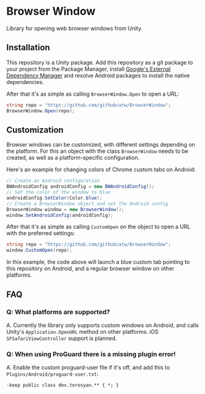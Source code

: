 # Browser Window
Library for opening web browser windows from Unity.

## Installation
This repository is a Unity package. Add this repository as a git package to your project from the Package Manager, install [Google's External Dependency Manager](https://github.com/googlesamples/unity-jar-resolver) and resolve Android packages to install the native dependencies.

After that it's as simple as calling `BrowserWindow.Open` to open a URL:
```c#
string repo = "https://github.com/githubcatw/BrowserWindow";
BrowserWindow.Open(repo);
```

## Customization
Browser windows can be customized, with different settings depending on the platform. For this an object with the class `BrowserWindow` needs to be created, as well as a platform-specific configuration.

Here's an example for changing colors of Chrome custom tabs on Android:
```c#
// Create an Android configuration
BWAndroidConfig androidConfig = new BWAndroidConfig();
// Set the color of the window to blue
androidConfig.SetColor(Color.blue);
// Create a BrowserWindow object and set the Android config
BrowserWindow window = new BrowserWindow();
window.SetAndroidConfig(androidConfig);
```

After that it's as simple as calling `CustomOpen` on the object to open a URL with the preferred settings:
```c#
string repo = "https://github.com/githubcatw/BrowserWindow";
window.CustomOpen(repo);
```

In this example, the code above will launch a blue custom tab pointing to this repository on Android, and a regular browser window on other platforms.

## FAQ

### Q: What platforms are supported?
A. Currently the library only supports custom windows on Android, and calls Unity's `Application.OpenURL` method on other platforms. iOS `SFSafariViewController` support is planned.

### Q: When using ProGuard there is a missing plugin error!
A. Enable the custom proguard-user file if it's off, and add this to `Plugins/Android/proguard-user.txt`:
```
-keep public class dev.torosyan.** { *; }
```
